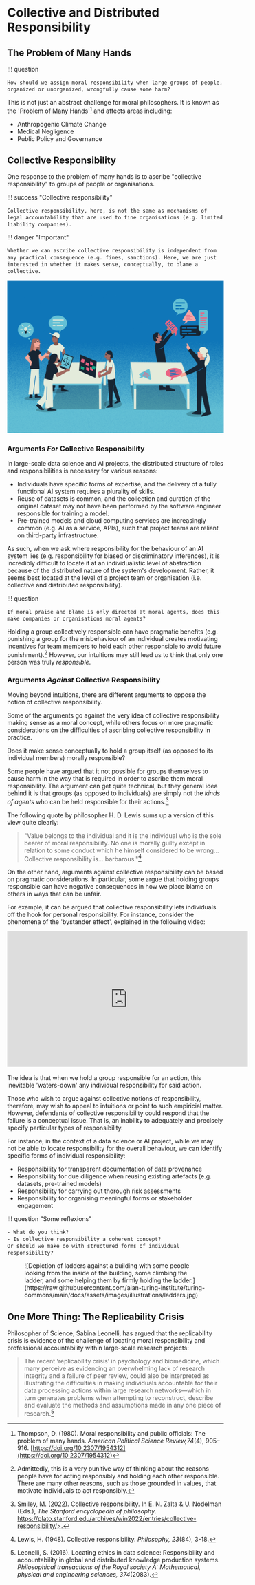 # Collective and Distributed Responsibility

## The Problem of Many Hands
!!! question 

    How should we assign moral responsibility when large groups of people, organized or unorganized, wrongfully cause some harm?

This is not just an abstract challenge for moral philosophers. It is known as the 'Problem of Many Hands'[^thompson] and affects areas including:

- Anthropogenic Climate Change
- Medical Negligence
- Public Policy and Governance

## Collective Responsibility
One response to the problem of many hands is to ascribe "collective responsibility" to groups of people or organisations.

!!! success "Collective responsibility"

    Collective responsibility, here, is not the same as mechanisms of legal accountability that are used to fine organisations (e.g. limited liability companies).

!!! danger "Important"

    Whether we can ascribe collective responsibility is independent from any practical consequence (e.g. fines, sanctions). Here, we are just interested in whether it makes sense, conceptually, to blame a collective.

![People discussing and collaborating on a project](https://raw.githubusercontent.com/alan-turing-institute/turing-commons/main/docs/assets/images/illustrations/identifying-claims.png)

### Arguments *For* Collective Responsibility
In large-scale data science and AI projects, the distributed structure of roles and responsibilities is necessary for various reasons:

- Individuals have specific forms of expertise, and the delivery of a fully functional AI system requires a plurality of skills. 
- Reuse of datasets is common, and the collection and curation of the original dataset may not have been performed by the software engineer responsible for training a model. 
- Pre-trained models and cloud computing services are increasingly common (e.g. AI as a service, APIs), such that project teams are reliant on third-party infrastructure.

As such, when we ask where responsibility for the behaviour of an AI system lies (e.g. responsibility for biased or discriminatory inferences), it is incredibly difficult to locate it at an individualistic level of abstraction because of the distributed nature of the system's development. 
Rather, it seems best located at the level of a project team or organisation (i.e. collective and distributed responsibility).

!!! question

    If moral praise and blame is only directed at moral agents, does this make companies or organisations moral agents?


Holding a group collectively responsible can have pragmatic benefits (e.g. punishing a group for the misbehaviour of an individual creates motivating incentives for team members to hold each other responsible to avoid future punishment).[^caveat]
However, our intuitions may still lead us to think that only one person was truly *responsible*.

### Arguments *Against* Collective Responsibility 
Moving beyond intuitions, there are different arguments to oppose the notion of collective responsibility. 

Some of the arguments go against the very idea of collective responsibility making sense as a moral concept, while others focus on more pragmatic considerations on the difficulties of ascribing collective responsibility in practice.

Does it make sense conceptually to hold a group itself (as opposed to its individual members) morally responsible?

Some people have argued that it not possible for groups themselves to cause harm in the way that is required in order to ascribe them moral responsibility. The argument can get quite technical, but they general idea behind it is that groups (as opposed to individuals) are simply not the _kinds of agents_ who can be held responsible for their actions.[^sep_cr]

The following quote by philosopher H. D. Lewis sums up a version of this view quite clearly:

> "Value belongs to the individual and it is the individual who is the sole bearer of moral responsibility. No one is morally guilty except in relation to some conduct which he himself considered to be wrong... Collective responsibility is... barbarous."[^lewis48]

On the other hand, arguments against collective responsibility can be based on pragmatic considerations. In particular, some argue that holding groups responsible can have negative consequences in how we place blame on others in ways that can be unfair.

For example, it can be argued that collective responsibility lets individuals off the hook for personal responsibility. 
For instance, consider the phenomena of the 'bystander effect', explained in the following video:

<iframe width="560" height="315" src="https://www.youtube.com/embed/OSsPfbup0ac?start=35" title="YouTube video player" frameborder="0" allow="accelerometer; autoplay; clipboard-write; encrypted-media; gyroscope; picture-in-picture" allowfullscreen></iframe>

The idea is that when we hold a group responsible for an action, this inevitable 'waters-down' any individual responsibility for said action.

Those who wish to argue against collective notions of responsibility, therefore, may wish to appeal to intuitions or point to such empiricial matter.
However, defendants of collective responsibility could respond that the failure is a conceptual issue. 
That is, an inability to adequately and precisely specify particular types of responsibility. 

For instance, in the context of a data science or AI project, while we may not be able to locate responsibility for the overall behaviour, we can identify specific forms of individual responsibility:

- Responsibility for transparent documentation of data provenance
- Responsibility for due diligence when reusing existing artefacts (e.g. datasets, pre-trained models)
- Responsibility for carrying out thorough risk assessments
- Responsibility for organising meaningful forms or stakeholder engagement

!!! question "Some reflexions"

    - What do you think? 
    - Is collective responsibility a coherent concept?
    Or should we make do with structured forms of individual responsibility?

<figure markdown>
  ![Depiction of ladders against a building with some people looking from the inside of the building, some climbing the ladder, and some helping them by firmly holding the ladder.](https://raw.githubusercontent.com/alan-turing-institute/turing-commons/main/docs/assets/images/illustrations/ladders.jpg)
</figure>


## One More Thing: The Replicability Crisis

Philosopher of Science, Sabina Leonelli, has argued that the replicability crisis is evidence of the challenge of locating moral responsibility and professional accountability within large-scale research projects:

> The recent ‘replicability crisis’ in psychology and biomedicine, which many perceive as evidencing an overwhelming lack of research integrity and a failure of peer review, could also be interpreted as illustrating the difficulties in making individuals accountable for their data processing actions within large research networks—which in turn generates problems when attempting to reconstruct, describe and evaluate the methods and assumptions made in any one piece of research.[^leonelli2016]

[^thompson]: Thompson, D. (1980). Moral responsibility and public officials: The problem of many hands. _American Political Science Review,74_(4), 905–916. [https://doi.org/10.2307/1954312](https://doi.org/10.2307/1954312)

[^caveat]: Admittedly, this is a very punitive way of thinking about the reasons people have for acting responsibly and holding each other responsible.
There are many other reasons, such as those grounded in values, that motivate individuals to act responsibly.

[^sep_cr]: Smiley, M. (2022). Collective responsibility. In E. N. Zalta & U. Nodelman (Eds.), *The Stanford encyclopedia of philosophy*. https://plato.stanford.edu/archives/win2022/entries/collective-responsibility/>.

[^lewis48]: Lewis, H. (1948). Collective responsibility. *Philosophy, 23*(84), 3-18.

[^leonelli2016]: Leonelli, S. (2016). Locating ethics in data science: Responsibility and accountability in global and distributed knowledge production systems. *Philosophical transactions of the Royal society A: Mathematical, physical and engineering sciences, 374*(2083).